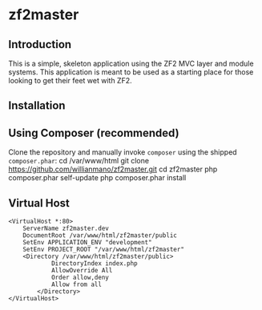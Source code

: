 zf2master
=======================

Introduction
------------
This is a simple, skeleton application using the ZF2 MVC layer and module
systems. This application is meant to be used as a starting place for those
looking to get their feet wet with ZF2.

Installation
------------

Using Composer (recommended)
----------------------------
Clone the repository and manually invoke `composer` using the shipped `composer.phar`:
    cd /var/www/html
    git clone https://github.com/willianmano/zf2master.git
    cd zf2master
    php composer.phar self-update
    php composer.phar install

Virtual Host
------------
    <VirtualHost *:80>
        ServerName zf2master.dev
        DocumentRoot /var/www/html/zf2master/public
        SetEnv APPLICATION_ENV "development"
        SetEnv PROJECT_ROOT "/var/www/html/zf2master" 
        <Directory /var/www/html/zf2master/public>
                DirectoryIndex index.php
                AllowOverride All
                Order allow,deny
                Allow from all
            </Directory>
    </VirtualHost>